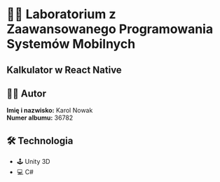 # 🧑‍💻 Laboratorium z Zaawansowanego Programowania Systemów Mobilnych
## Kalkulator w React Native

## 👨‍🏫 Autor
**Imię i nazwisko:** Karol Nowak  
**Numer albumu:** 36782  

## 🛠️ Technologia
- 🕹️ Unity 3D
- 💻 C#
